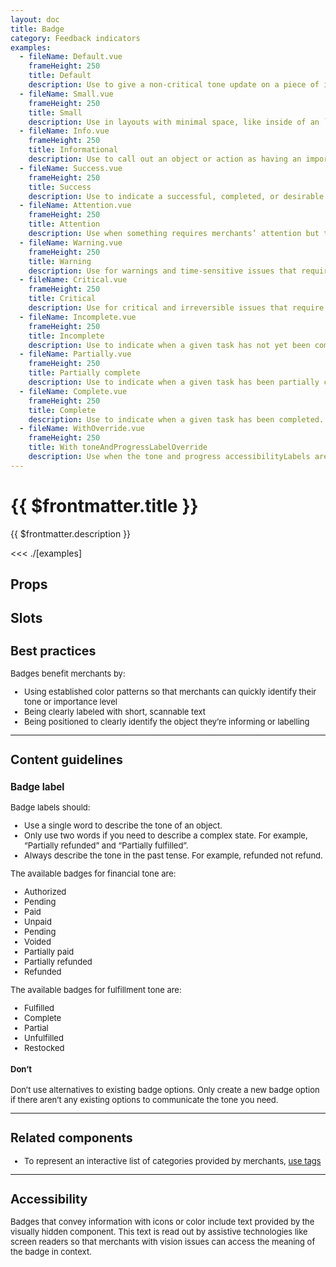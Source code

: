 ```yaml
---
layout: doc
title: Badge
category: Feedback indicators
examples:
  - fileName: Default.vue
    frameHeight: 250
    title: Default
    description: Use to give a non-critical tone update on a piece of information or action.
  - fileName: Small.vue
    frameHeight: 250
    title: Small
    description: Use in layouts with minimal space, like inside of an `IndexTable` cell.
  - fileName: Info.vue
    frameHeight: 250
    title: Informational
    description: Use to call out an object or action as having an important attribute. For example, marking an option as “Recommended” or marking a theme as “Published”.
  - fileName: Success.vue
    frameHeight: 250
    title: Success
    description: Use to indicate a successful, completed, or desirable state when it’s important to provide positive reinforcement to merchants. For example, when merchants successfully dispute a chargeback, a success badge shows that says “Funds recovered”.
  - fileName: Attention.vue
    frameHeight: 250
    title: Attention
    description: Use when something requires merchants’ attention but the issue isn’t critical. For example, this badge would show next to an order that needs to be reviewed by merchants.
  - fileName: Warning.vue
    frameHeight: 250
    title: Warning
    description: Use for warnings and time-sensitive issues that require merchants’ attention and potential action. Warning events are often reversible. Keep in mind that seeing this badge can feel stressful for merchants so it should only be used when absolutely necessary.
  - fileName: Critical.vue
    frameHeight: 250
    title: Critical
    description: Use for critical and irreversible issues that require merchants’ attention and potential action. Keep in mind that seeing this badge can feel stressful for merchants so it should only be used when absolutely necessary.
  - fileName: Incomplete.vue
    frameHeight: 250
    title: Incomplete
    description: Use to indicate when a given task has not yet been completed. For example, when merchants haven’t fulfilled an order.
  - fileName: Partially.vue
    frameHeight: 250
    title: Partially complete
    description: Use to indicate when a given task has been partially completed. For example, when merchants have partially fulfilled an order.
  - fileName: Complete.vue
    frameHeight: 250
    title: Complete
    description: Use to indicate when a given task has been completed. For example, when merchants have fulfilled an order.
  - fileName: WithOverride.vue
    frameHeight: 250
    title: With toneAndProgressLabelOverride
    description: Use when the tone and progress accessibilityLabels are not appropriate to a given context.
---
```


# {{ $frontmatter.title }}

<Lede>

{{ $frontmatter.description }}

</Lede>

<Examples>

<<< ./[examples]

</Examples>

## Props

<PropsTable />

## Slots

<SlotsTable />

<div style="font-size: 0.8125rem">

## Best practices

Badges benefit merchants by:

- Using established color patterns so that merchants can quickly identify their tone or importance level
- Being clearly labeled with short, scannable text
- Being positioned to clearly identify the object they’re informing or labelling

---

## Content guidelines

### Badge label

Badge labels should:

- Use a single word to describe the tone of an object.
- Only use two words if you need to describe a complex state. For example, “Partially refunded” and “Partially fulfilled”.
- Always describe the tone in the past tense. For example, refunded not refund.

The available badges for financial tone are:

- Authorized
- Pending
- Paid
- Unpaid
- Pending
- Voided
- Partially paid
- Partially refunded
- Refunded

The available badges for fulfillment tone are:

- Fulfilled
- Complete
- Partial
- Unfulfilled
- Restocked

<DoDont>

#### Don’t

Don’t use alternatives to existing badge options. Only create a new badge option if there aren’t any existing options to communicate the tone you need.

</DoDont>

---

## Related components

- To represent an interactive list of categories provided by merchants, [use tags](/components/Tag)

---

## Accessibility

Badges that convey information with icons or color include text provided by the visually hidden component. This text is read out by assistive technologies like screen readers so that merchants with vision issues can access the meaning of the badge in context.

</div>


